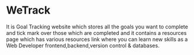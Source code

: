 # WeTrack
It is Goal Tracking website which stores all the goals you want to complete and tick mark over those which are completed and it contains a resources page which has various resources link where you can learn new skills as a Web Developer frontend,backend,version control &amp; databases.

